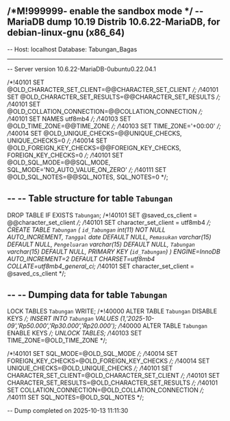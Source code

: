 /*M!999999\- enable the sandbox mode */ 
-- MariaDB dump 10.19  Distrib 10.6.22-MariaDB, for debian-linux-gnu (x86_64)
--
-- Host: localhost    Database: Tabungan_Bagas
-- ------------------------------------------------------
-- Server version	10.6.22-MariaDB-0ubuntu0.22.04.1

/*!40101 SET @OLD_CHARACTER_SET_CLIENT=@@CHARACTER_SET_CLIENT */;
/*!40101 SET @OLD_CHARACTER_SET_RESULTS=@@CHARACTER_SET_RESULTS */;
/*!40101 SET @OLD_COLLATION_CONNECTION=@@COLLATION_CONNECTION */;
/*!40101 SET NAMES utf8mb4 */;
/*!40103 SET @OLD_TIME_ZONE=@@TIME_ZONE */;
/*!40103 SET TIME_ZONE='+00:00' */;
/*!40014 SET @OLD_UNIQUE_CHECKS=@@UNIQUE_CHECKS, UNIQUE_CHECKS=0 */;
/*!40014 SET @OLD_FOREIGN_KEY_CHECKS=@@FOREIGN_KEY_CHECKS, FOREIGN_KEY_CHECKS=0 */;
/*!40101 SET @OLD_SQL_MODE=@@SQL_MODE, SQL_MODE='NO_AUTO_VALUE_ON_ZERO' */;
/*!40111 SET @OLD_SQL_NOTES=@@SQL_NOTES, SQL_NOTES=0 */;

--
-- Table structure for table `Tabungan`
--

DROP TABLE IF EXISTS `Tabungan`;
/*!40101 SET @saved_cs_client     = @@character_set_client */;
/*!40101 SET character_set_client = utf8mb4 */;
CREATE TABLE `Tabungan` (
  `id_Tabungan` int(11) NOT NULL AUTO_INCREMENT,
  `Tanggal` date DEFAULT NULL,
  `Pemasukan` varchar(15) DEFAULT NULL,
  `Pengeluaran` varchar(15) DEFAULT NULL,
  `Tabungan` varchar(15) DEFAULT NULL,
  PRIMARY KEY (`id_Tabungan`)
) ENGINE=InnoDB AUTO_INCREMENT=2 DEFAULT CHARSET=utf8mb4 COLLATE=utf8mb4_general_ci;
/*!40101 SET character_set_client = @saved_cs_client */;

--
-- Dumping data for table `Tabungan`
--

LOCK TABLES `Tabungan` WRITE;
/*!40000 ALTER TABLE `Tabungan` DISABLE KEYS */;
INSERT INTO `Tabungan` VALUES (1,'2025-10-09','Rp50.000','Rp30.000','Rp20.000');
/*!40000 ALTER TABLE `Tabungan` ENABLE KEYS */;
UNLOCK TABLES;
/*!40103 SET TIME_ZONE=@OLD_TIME_ZONE */;

/*!40101 SET SQL_MODE=@OLD_SQL_MODE */;
/*!40014 SET FOREIGN_KEY_CHECKS=@OLD_FOREIGN_KEY_CHECKS */;
/*!40014 SET UNIQUE_CHECKS=@OLD_UNIQUE_CHECKS */;
/*!40101 SET CHARACTER_SET_CLIENT=@OLD_CHARACTER_SET_CLIENT */;
/*!40101 SET CHARACTER_SET_RESULTS=@OLD_CHARACTER_SET_RESULTS */;
/*!40101 SET COLLATION_CONNECTION=@OLD_COLLATION_CONNECTION */;
/*!40111 SET SQL_NOTES=@OLD_SQL_NOTES */;

-- Dump completed on 2025-10-13 11:11:30
